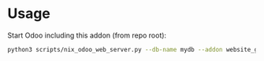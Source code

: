 # Usage

Start Odoo including this addon (from repo root):

```bash
python3 scripts/nix_odoo_web_server.py --db-name mydb --addon website_geoengine
```
